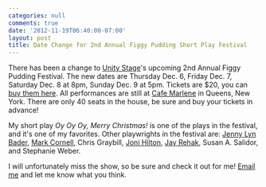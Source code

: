 ```yaml
---
categories: null
comments: true
date: '2012-11-19T06:40:00-07:00'
layout: post
title: Date Change for 2nd Annual Figgy Pudding Short Play Festival
---
```


There has been a change to [Unity Stage](http://unitystage.org/unitystage.org/index.html.html)'s upcoming 2nd Annual Figgy Pudding Festival. The new dates are Thursday Dec. 6, Friday Dec. 7, Saturday Dec. 8 at 8pm, Sunday Dec. 9 at 5pm. Tickets are $20, you can [buy them here](http://www.unitystage.org/unitystage.org/Figgy_Pudding_2012.html). All performances are still at [Cafe Marlene](http://www.cafemarlene.com/) in Queens, New York. There are only 40 seats in the house, be sure and buy your tickets in advance!

My short play *Oy Oy Oy, Merry Christmas!* is one of the plays in the festival, and it's one of my favorites. Other playwrights in the festival are: [Jenny Lyn Bader](http://www.jennylynbader.com/), [Mark Cornell](http://www.markcornell.net/mark/Home.html), Chris Graybill, 
[Joni Hilton](http://jonihilton.com/home.php), [Jay Rehak](http://oneactplays.net/rehak.html), Susan A. Salidor, and Stephanie Weber.

I will unfortunately miss the show, so be sure and check it out for me! [Email me](mailto:rnbublitz@gmail.com) and let me know what you think.